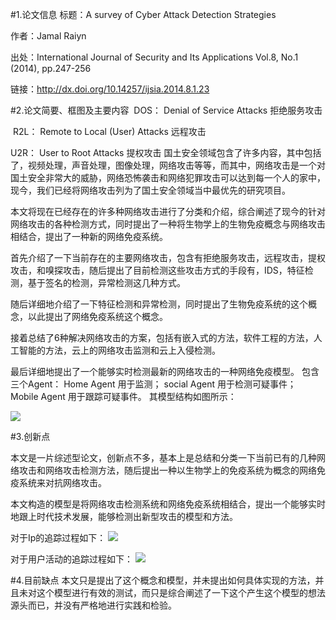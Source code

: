 #1.论文信息
标题：A survey of Cyber Attack Detection Strategies

作者：Jamal Raiyn

出处：International Journal of Security and Its Applications
Vol.8, No.1 (2014), pp.247-256

链接：http://dx.doi.org/10.14257/ijsia.2014.8.1.23

#2.论文简要、框图及主要内容
​ DOS： Denial of Service Attacks 拒绝服务攻击

​ R2L： Remote to Local (User) Attacks 远程攻击

 U2R： User to Root Attacks 提权攻击
​ 
 国土安全领域包含了许多内容，其中包括了，视频处理，声音处理，图像处理，网络攻击等等，而其中，网络攻击是一个对国土安全非常大的威胁，网络恐怖袭击和网络犯罪攻击可以达到每一个人的家中，现今，我们已经将网络攻击列为了国土安全领域当中最优先的研究项目。

 本文将现在已经存在的许多种网络攻击进行了分类和介绍，综合阐述了现今的针对网络攻击的各种检测方式，同时提出了一种将生物学上的生物免疫概念与网络攻击相结合，提出了一种新的网络免疫系统。


首先介绍了一下当前存在的主要网络攻击，包含有拒绝服务攻击，远程攻击，提权攻击，和嗅探攻击，随后提出了目前检测这些攻击方式的手段有，IDS，特征检测，基于签名的检测，异常检测这几种方式。

随后详细地介绍了一下特征检测和异常检测，同时提出了生物免疫系统的这个概念，以此提出了网络免疫系统这个概念。

接着总结了6种解决网络攻击的方案，包括有嵌入式的方法，软件工程的方法，人工智能的方法，云上的网络攻击监测和云上入侵检测。

最后详细地提出了一个能够实时检测最新的网络攻击的一种网络免疫模型。
包含三个Agent：
Home Agent 用于监测；
social Agent 用于检测可疑事件；
Mobile Agent 用于跟踪可疑事件。
其模型结构如图所示：

![](file:///C:/Users/hjw/Desktop/1.png)

#3.创新点

本文是一片综述型论文，创新点不多，基本上是总结和分类一下当前已有的几种网络攻击和网络攻击检测方法，随后提出一种以生物学上的免疫系统为概念的网络免疫系统来对抗网络攻击。

本文构造的模型是将网络攻击检测系统和网络免疫系统相结合，提出一个能够实时地跟上时代技术发展，能够检测出新型攻击的模型和方法。

对于Ip的追踪过程如下：
![](file:///C:/Users/hjw/Desktop/2.png)

对于用户活动的追踪过程如下：
![](file:///C:/Users/hjw/Desktop/3.png)

#4.目前缺点
本文只是提出了这个概念和模型，并未提出如何具体实现的方法，并且未对这个模型进行有效的测试，而只是综合阐述了一下这个产生这个模型的想法源头而已，并没有严格地进行实践和检验。